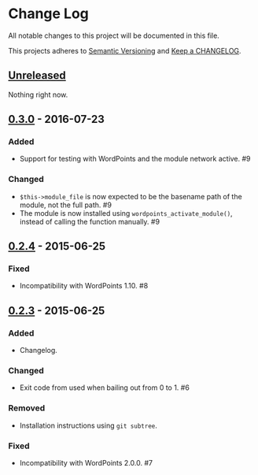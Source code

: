 # Change Log
All notable changes to this project will be documented in this file.

This projects adheres to [Semantic Versioning](http://semver.org/) and [Keep a 
CHANGELOG](http://keepachangelog.com/).

## [Unreleased]
Nothing right now.

## [0.3.0] - 2016-07-23

### Added

- Support for testing with WordPoints and the module network active. #9

### Changed

- `$this->module_file` is now expected to be the basename path of the module, not the full path. #9
- The module is now installed using `wordpoints_activate_module()`, instead of calling the function manually. #9

## [0.2.4] - 2015-06-25

### Fixed
- Incompatibility with WordPoints 1.10. #8

## [0.2.3] - 2015-06-25

### Added
- Changelog.

### Changed
- Exit code from used when bailing out from 0 to 1. #6

### Removed
- Installation instructions using `git subtree`.

### Fixed
- Incompatibility with WordPoints 2.0.0. #7

[unreleased]: https://github.com/WordPoints/module-uninstall-tester/compare/0.3.0...HEAD
[0.3.0]: https://github.com/WordPoints/module-uninstall-tester/compare/0.2.4...0.3.0
[0.2.4]: https://github.com/WordPoints/module-uninstall-tester/compare/0.2.3...0.2.4
[0.2.3]: https://github.com/WordPoints/module-uninstall-tester/compare/15056ef4...0.2.3
